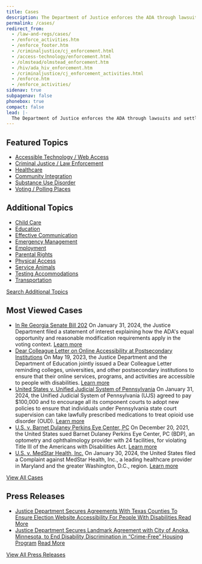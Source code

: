 ```yaml
---
title: Cases
description: The Department of Justice enforces the ADA through lawsuits and settlement agreements to achieve greater access, inclusion, and equal opportunity for people with disabilities.
permalink: /cases/
redirect_from:
  - /law-and-regs/cases/
  - /enforce_activities.htm
  - /enforce_footer.htm
  - /criminaljustice/cj_enforcement.html
  - /access-technology/enforcement.html
  - /olmstead/olmstead_enforcement.htm
  - /hiv/ada_hiv_enforcement.htm
  - /criminaljustice/cj_enforcement_activities.html
  - /enforce.htm
  - /enforce_activities/
sidenav: true
subpagenav: false
phonebox: true
compact: false
lead: |-
  The Department of Justice enforces the ADA through lawsuits and settlement agreements to achieve greater access, inclusion, and equal opportunity for people with disabilities. Check out our cases and other enforcement matters.
---
```


## Featured Topics

<section class="featuredlinks">

- [Accessible Technology / Web Access](https://www.justice.gov/crt/disability-rights-cases?search_api_fulltext=%22Accessible+technology%22+or+%22web+access%22&sort_by=field_date)
- [Criminal Justice / Law Enforcement](https://www.justice.gov/crt/disability-rights-cases?search_api_fulltext=%22Criminal+justice%22+or+%22law+enforcement%22&sort_by=field_date)
- [Healthcare](https://www.justice.gov/crt/disability-rights-cases?search_api_fulltext=%22Healthcare%22&sort_by=field_date)
- [Community Integration](https://www.justice.gov/crt/disability-rights-cases?search_api_fulltext=%22Integration%22+or+%22Olmstead%22+&sort_by=field_date)
- [Substance Use Disorder](https://www.justice.gov/crt/disability-rights-cases?search_api_fulltext=%22Substance+Use+Disorder%22&sort_by=field_date)
- [Voting / Polling Places](https://www.justice.gov/crt/disability-rights-cases?search_api_fulltext=%22Voting%22+or+%22polling+places%22+&sort_by=field_date)

</section>

## Additional Topics

<section class="manylinks">

- [Child Care](https://www.justice.gov/crt/disability-rights-cases?search_api_fulltext=%22child+care%22+or+%22camp%22&sort_by=field_date)
- [Education](https://www.justice.gov/crt/disability-rights-cases?search_api_fulltext=education&sort_by=field_date)
- [Effective Communication](https://www.justice.gov/crt/disability-rights-cases?search_api_fulltext=%22effective+communication%22&sort_by=field_date)
- [Emergency Management](https://www.justice.gov/crt/disability-rights-cases?search_api_fulltext=%22Emergency+management%22&sort_by=field_date)
- [Employment](https://www.justice.gov/crt/disability-rights-cases?search_api_fulltext=%22employment%22&sort_by=field_date)
- [Parental Rights](https://www.justice.gov/crt/disability-rights-cases?search_api_fulltext=%22Parental+Rights%22&sort_by=field_date)
- [Physical Access](https://www.justice.gov/crt/disability-rights-cases?search_api_fulltext=%22New+construction%22+or+%22alterations%22+or+%22barriers%22&sort_by=field_date)
- [Service Animals](https://www.justice.gov/crt/disability-rights-cases?search_api_fulltext=%22Service+animals%22&sort_by=field_date)
- [Testing Accommodations](https://www.justice.gov/crt/disability-rights-cases?search_api_fulltext=%22Testing+accommodations%22+&sort_by=field_date)
- [Transportation](https://www.justice.gov/crt/disability-rights-cases?search_api_fulltext=transportation&sort_by=field_date)

[Search Additional Topics](https://www.justice.gov/crt/disability-rights-cases)

</section>

## Most Viewed Cases

<section class="descriptionlinks">

- [In Re Georgia Senate Bill 202](https://www.justice.gov/crt/case/re-georgia-senate-bill-202) On January 31, 2024, the Justice Department filed a statement of interest explaining how the ADA's equal opportunity and reasonable modification requirements apply in the voting context. [Learn more](https://www.justice.gov/crt/case/re-georgia-senate-bill-202)
- [Dear Colleague Letter on Online Accessibility at Postsecondary Institutions](https://www.justice.gov/crt/case/dear-colleague-letter-online-accessibility-postsecondary-institutions) On May 19, 2023, the Justice Department and the Department of Education jointly issued a Dear Colleague Letter reminding colleges, universities, and other postsecondary institutions to ensure that their online services, programs, and activities are accessible to people with disabilities. [Learn more](https://www.justice.gov/crt/case/dear-colleague-letter-online-accessibility-postsecondary-institutions)
- [United States v. Unified Judicial System of Pennsylvania](https://www.justice.gov/crt/case/united-states-v-unified-judicial-system-pennsylvania) On January 31, 2024, the Unified Judicial System of Pennsylvania (UJS) agreed to pay $100,000 and to encourage all its component courts to adopt new policies to ensure that individuals under Pennsylvania state court supervision can take lawfully prescribed medications to treat opioid use disorder (OUD). [Learn more](https://www.justice.gov/crt/case/united-states-v-unified-judicial-system-pennsylvania)
- [U.S. v. Barnet Dulaney Perkins Eye Center, PC](https://www.justice.gov/crt/case/us-v-barnet-dulaney-perkins-eye-center-pc) On December 20, 2021, the United States sued Barnet Dulaney Perkins Eye Center, PC (BDP), an optometry and ophthalmology provider with 24 facilities, for violating Title III of the Americans with Disabilities Act. [Learn more](https://www.justice.gov/crt/case/us-v-barnet-dulaney-perkins-eye-center-pc)
- [U.S. v. MedStar Health, Inc.](https://www.justice.gov/crt/case/us-v-medstar-health-inc) On January 30, 2024, the United States filed a Complaint against MedStar Health, Inc., a leading healthcare provider in Maryland and the greater Washington, D.C., region. [Learn more](https://www.justice.gov/crt/case/us-v-medstar-health-inc)

<a href="https://www.justice.gov/crt/disability-rights-cases" class="view-all-button">View All Cases</a>

</section>

## Press Releases

<section class="readlinks">

- [Justice Department Secures Agreements With Texas Counties To Ensure Election Website Accessibility For People With Disabilities
  ](https://www.justice.gov/opa/pr/justice-department-secures-agreements-texas-counties-ensure-election-website-accessibility) [Read More](https://www.justice.gov/opa/pr/justice-department-secures-agreements-texas-counties-ensure-election-website-accessibility)
- [Justice Department Secures Landmark Agreement with City of Anoka, Minnesota, to End Disability Discrimination in “Crime-Free” Housing Program](https://www.justice.gov/opa/pr/justice-department-secures-landmark-agreement-city-anoka-minnesota-end-disability) [Read More](https://www.justice.gov/opa/pr/justice-department-secures-landmark-agreement-city-anoka-minnesota-end-disability)

<a href="https://www.justice.gov/news/press-releases" class="view-all-button">View All Press Releases</a>

</section>
